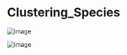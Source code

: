 # Clustering_Species



![image](https://github.com/VikhyatChoppa/Clustering_Sepcies/assets/51722249/860a96f0-a287-4596-8284-973ab044c897)








![image](https://github.com/VikhyatChoppa/Clustering_Sepcies/assets/51722249/a487954f-f5c4-4498-852c-5975da08aadd)

